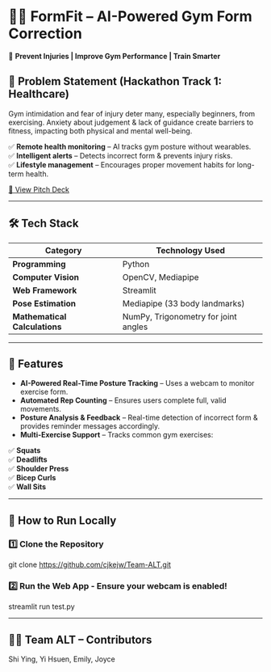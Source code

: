 # 🏋️‍♀️ FormFit – AI-Powered Gym Form Correction  

📌 **Prevent Injuries | Improve Gym Performance | Train Smarter**  

## 🚀 Problem Statement (Hackathon Track 1: Healthcare)  

Gym intimidation and fear of injury deter many, especially beginners, from exercising. Anxiety about judgement & lack of guidance create barriers to fitness, impacting both physical and mental well-being.

✅ **Remote health monitoring** – AI tracks gym posture without wearables.  
✅ **Intelligent alerts** – Detects incorrect form & prevents injury risks.  
✅ **Lifestyle management** – Encourages proper movement habits for long-term health.  

[📄 View Pitch Deck](https://github.com/cjkejw/Team-ALT/blob/main/FormFit.pdf)

---

## 🛠️ Tech Stack  

| **Category**           | **Technology Used**  |
|-----------------------|--------------------|
| **Programming**        | Python |
| **Computer Vision**    | OpenCV, Mediapipe |
| **Web Framework**      | Streamlit |
| **Pose Estimation**    | Mediapipe (33 body landmarks) |
| **Mathematical Calculations** | NumPy, Trigonometry for joint angles |

---

## 📌 Features  

- **AI-Powered Real-Time Posture Tracking** – Uses a webcam to monitor exercise form.  
- **Automated Rep Counting** – Ensures users complete full, valid movements.  
- **Posture Analysis & Feedback** – Real-time detection of incorrect form & provides reminder messages accordingly.  
- **Multi-Exercise Support** – Tracks common gym exercises:  

✅ **Squats**  
✅ **Deadlifts**  
✅ **Shoulder Press**  
✅ **Bicep Curls**  
✅ **Wall Sits**  

---

## 🚀 How to Run Locally  

### 1️⃣ Clone the Repository  
  git clone https://github.com/cjkejw/Team-ALT.git
  
### 2️⃣ Run the Web App - Ensure your webcam is enabled!
  streamlit run test.py

---

## 👩‍💻 Team ALT – Contributors  
Shi Ying, Yi Hsuen, Emily, Joyce
